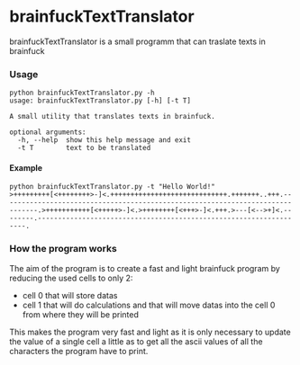 # brainfuckTextTranslator

brainfuckTextTranslator is a small programm that can traslate texts in brainfuck

### Usage
```
python brainfuckTextTranslator.py -h
usage: brainfuckTextTranslator.py [-h] [-t T]

A small utility that translates texts in brainfuck.

optional arguments:
  -h, --help  show this help message and exit
  -t T        text to be translated

```
#### Example
```
python brainfuckTextTranslator.py -t "Hello World!"
>+++++++++[<++++++++>-]<.+++++++++++++++++++++++++++++.+++++++..+++.-------------------------------------------------------------------------------.>+++++++++++[<+++++>-]<.>++++++++[<+++>-]<.+++.>---[<-->+]<.--------.-------------------------------------------------------------------.
```

### How the program works
The aim of the program is to create a fast and light brainfuck program by reducing the used cells to only 2:
- cell 0 that will store datas
- cell 1 that will do calculations and that will move datas into the cell 0 from where they will be printed

This makes the program very fast and light as it is only necessary to update the value of a single cell a little as to get all the ascii values of all the characters the program have to print.
